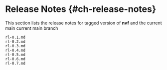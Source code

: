 # Release Notes {#ch-release-notes}

This section lists the release notes for tagged version of **nvf** and the
current main current main branch

```{=include=} chapters
rl-0.1.md
rl-0.2.md
rl-0.3.md
rl-0.4.md
rl-0.5.md
rl-0.6.md
rl-0.7.md
```
